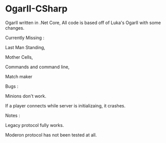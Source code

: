 # OgarII-CSharp
OgarII written in .Net Core, All code is based off of Luka's OgarII with some changes.

Currently Missing :

Last Man Standing,

Mother Cells,

Commands and command line,

Match maker



Bugs :

Minions don't work.

If a player connects while server is initializaing, it crashes.

Notes :

Legacy protocol fully works.

Moderon protocol has not been tested at all.
